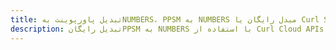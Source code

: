 ---title: تبدیل پاورپوینت بهNUMBERS، PPSM به NUMBERS مبدل رایگان یا Curl SDKdescription: تبدیل رایگانPPSM به NUMBERS با استفاده از Curl Cloud APIs & SDK. همچنین اسناد Microsoft PowerPoint را در Cloud ایجاد، ویرایش و رندر کنید.---